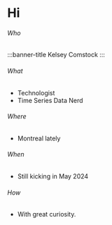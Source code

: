 # Hi

###### Who

:::banner-title
Kelsey Comstock
:::

###### What
- Technologist
- Time Series Data Nerd

###### Where
- Montreal lately

###### When
- Still kicking in May 2024

###### How
- With great curiosity.